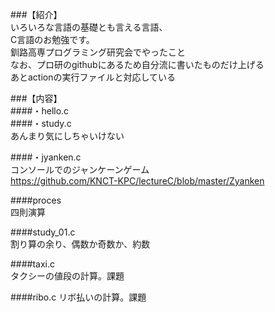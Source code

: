 ###【紹介】  
いろいろな言語の基礎とも言える言語、  
C言語のお勉強です。  
釧路高専プログラミング研究会でやったこと  
なお、プロ研のgithubにあるため自分流に書いたものだけ上げる  
あとactionの実行ファイルと対応している  
  
###【内容】  
####・hello.c  
####・study.c  
あんまり気にしちゃいけない
  
####・jyanken.c  
コンソールでのジャンケーンゲーム  
https://github.com/KNCT-KPC/lectureC/blob/master/Zyanken  
  
####proces  
四則演算  
  
####study_01.c  
割り算の余り、偶数か奇数か、約数  
  
####taxi.c  
タクシーの値段の計算。課題  
  
####ribo.c
リボ払いの計算。課題  
  